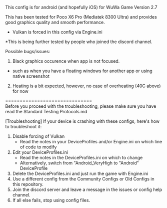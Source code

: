 This config is for android (and hopefully iOS) for WuWa Game Version 2.7

This has been tested for Poco X6 Pro (Mediatek 8300 Ultra) and provides good graphics quality and smooth performance.
- Vulkan is forced in this config via Engine.ini

*This is being further tested by people who joined the discord channel.

Possible bugs/issues:
1. Black graphics occurence when app is not focused.
- such as when you have a floating windows for another app or using native screenshot
2. Heating is a bit expected, however, no case of overheating (40C above) for now

==============================  
Before you proceed with the troubleshooting, please make sure you have read the Standard Testing Protocols.md  

[Troubleshooting]
If your device is crashing with these configs, here's how to troubleshoot it:  
1. Disable forcing of Vulkan
   - Read the notes in your DeviceProfiles and/or Engine.ini on which line of code to modify
2. Edit your DeviceProfiles.ini
   - Read the notes in the DeviceProfiles.ini on which to change
   - Alternatively, switch from "Android_VeryHigh to "Android" DeviceProfile
3. Delete the DeviceProfiles.ini and just run the game with Engine.ini
4. Use a different config from the Community Configs or Old Configs in this repository.
5. Join the discord server and leave a message in the issues or config help channel.
6. If all else fails, stop using config files.

